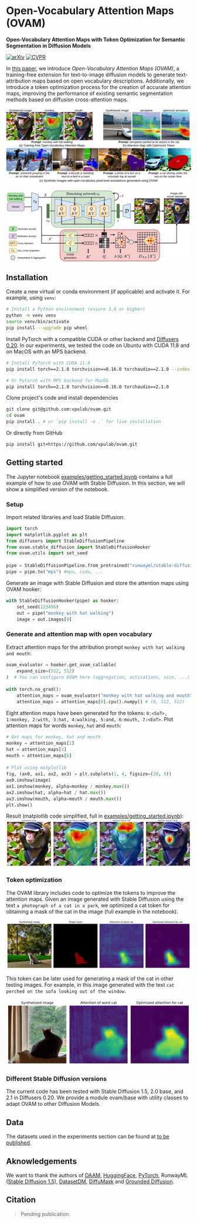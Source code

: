 # Open-Vocabulary Attention Maps (OVAM)

**Open-Vocabulary Attention Maps with Token Optimization for Semantic Segmentation in Diffusion Models**


[![arXiv](https://img.shields.io/badge/arXiv-2403.14291-b31b1b.svg)](https://arxiv.org/abs/2403.14291)
[![CVPR](https://img.shields.io/badge/pending-publication?label=CVPR%202024&color=blue&link=https%3A%2F%2Fcvpr.thecvf.com%2F)](https://cvpr.thecvf.com/)


In [this paper](https://arxiv.org/abs/2403.14291), we introduce *Open-Vocabulary Attention Maps (OVAM)*, a training-free extension for text-to-image diffusion models to generate text-attribution maps based on open vocabulary descriptions. Additionally, we introduce a token optimization process for the creation of accurate attention maps, improving the performance of existing semantic segmentation methods based on diffusion cross-attention maps.

![teaser](docs/assets/teaser.svg)

![diagram](docs/assets/diagram-OVAM.svg)

## Installation

Create a new virtual or conda environment (if applicable) and activate it. For example, using `venv`:

```bash
# Install a Python environment (ensure 3.8 or higher)
python -m venv venv
source venv/bin/activate
pip install --upgrade pip wheel
```

Install PyTorch with a compatible CUDA or other backend and [Diffusers 0.20](https://pypi.org/project/diffusers/0.20.2/). In our experiments, we tested the code on Ubuntu with CUDA 11.8 and on MacOS with an MPS backend.

```bash
# Install PyTorch with CUDA 11.8
pip install torch==2.1.0 torchvision==0.16.0 torchaudio==2.1.0 --index-url https://download.pytorch.org/whl/cu118
```

```bash
# Or Pytorch with MPS backend for MacOS
pip install torch==2.1.0 torchvision==0.16.0 torchaudio==2.1.0
```

Clone project's code and install dependencies

```bash
git clone git@github.com:vpulab/ovam.git
cd ovam
pip install . # or `pip install -e .` for live installation
```

Or directly from GitHub

```bash
pip install git+https://github.com/vpulab/ovam.git
```

## Getting started

The Jupyter notebook [examples/getting_started.ipynb](./examples/getting_started.ipynb) contains a full example of how to use OVAM with Stable Diffusion. In this section, we will show a simplified version of the notebook.

### Setup
Import related libraries and load Stable Diffusion:

```python
import torch
import matplotlib.pyplot as plt
from diffusers import StableDiffusionPipeline
from ovam.stable_diffusion import StableDiffusionHooker
from ovam.utils import set_seed

pipe = StableDiffusionPipeline.from_pretrained("runwayml/stable-diffusion-v1-5")
pipe = pipe.to("mps") #mps, cuda, ...
```

Generate an image with Stable Diffusion and store the attention maps using OVAM hooker:

```python
with StableDiffusionHooker(pipe) as hooker:
    set_seed(123456)
    out = pipe("monkey with hat walking")
    image = out.images[0]
```
### Generate and attention map with open vocabulary

Extract attention maps for the attribution prompt `monkey with hat walking and mouth`:

```python
ovam_evaluator = hooker.get_ovam_callable(
    expand_size=(512, 512)
)  # You can configure OVAM here (aggregation, activations, size, ...)

with torch.no_grad():
    attention_maps = ovam_evaluator("monkey with hat walking and mouth")
    attention_maps = attention_maps[0].cpu().numpy() # (8, 512, 512)
```

Eight attention maps have been generated for the tokens:  `0:<SoT>, 1:monkey, 2:with, 3:hat, 4:walking, 5:and, 6:mouth, 7:<EoT>`. Plot attention maps for words `monkey`, `hat` and `mouth`:

```python
# Get maps for monkey, hat and mouth
monkey = attention_maps[1]
hat = attention_maps[3]
mouth = attention_maps[6]

# Plot using matplotlib
fig, (ax0, ax1, ax2, ax3) = plt.subplots(1, 4, figsize=(20, 5))
ax0.imshow(image)
ax1.imshow(monkey, alpha=monkey / monkey.max())
ax2.imshow(hat, alpha=hat / hat.max())
ax3.imshow(mouth, alpha=mouth / mouth.max())
plt.show()
```
Result (matplotlib code simplified, full in [examples/getting_started.ipynb](./examples/getting_started.ipynb)):
![result](docs/assets/attention_maps.svg)

### Token optimization

The OVAM library includes code to optimize the tokens to improve the attention maps. Given an image generated with Stable Diffusion using the text `a photograph of a cat in a park`, we optimized a cat token for obtaining a mask of the cat in the image (full example in the notebook).

![Token optimization](docs/assets/optimized_training_attention.svg)

This token can be later used for generating a mask of the cat in other testing images. For example, in this image generated with the text `cat perched on the sofa looking out of the window`.

![Token optimization](docs/assets/optimized_testing_attention.svg)

### Different Stable Diffusion versions

The current code has been tested with Stable Diffusion 1.5, 2.0 base, and 2.1 in Diffusers 0.20. We provide a module ovam/base with utility classes to adapt OVAM to other Diffusion Models.

## Data

The datasets used in the experiments section can be found at [to be published](http://www-vpu.eps.uam.es/webvpu/es/recursos-publicos/datasets/).

## Aknowledgements

We want to thank the authors of [DAAM](https://github.com/castorini/daam), [HuggingFace](https://huggingface.co/docs/diffusers/index), [PyTorch](https://pytorch.org/), RunwayML ([Stable Diffusion 1.5](https://huggingface.co/runwayml/stable-diffusion-v1-5)), [DatasetDM](https://github.com/showlab/DatasetDM), [DiffuMask](https://github.com/weijiawu/DiffuMask) and [Grounded Diffusion](https://github.com/Lipurple/Grounded-Diffusion).

## Citation

> Pending publication.
